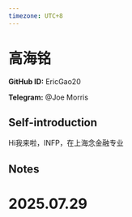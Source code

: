 ```yaml
---
timezone: UTC+8
---
```


# 高海铭

**GitHub ID:** EricGao20

**Telegram:** @Joe Morris

## Self-introduction

Hi我来啦，INFP，在上海念金融专业

## Notes

<!-- Content_START -->

# 2025.07.29


<!-- Content_END -->
